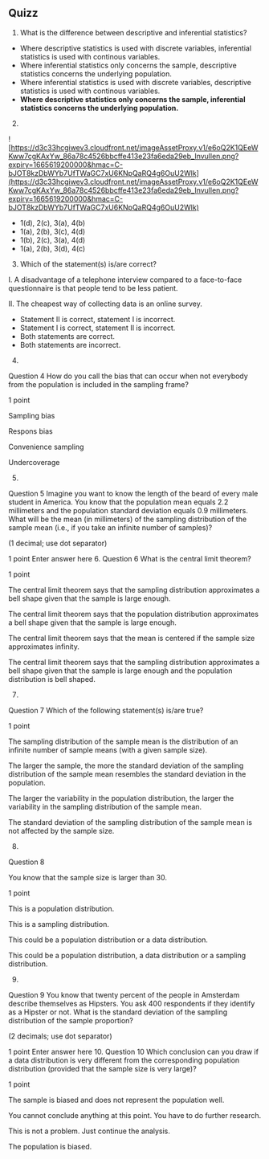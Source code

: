 ## Quizz
1. What is the difference between descriptive and inferential statistics?

- Where descriptive statistics is used with discrete variables, inferential statistics is used with continous variables.
- Where inferential statistics only concerns the sample, descriptive statistics concerns the underlying population.  
- Where inferential statistics is used with discrete variables, descriptive statistics is used with continous variables.  
- **Where descriptive statistics only concerns the sample, inferential statistics concerns the underlying population.**

2.

![https://d3c33hcgiwev3.cloudfront.net/imageAssetProxy.v1/e6oQ2K1QEeWKww7cgKAxYw_86a78c4526bbcffe413e23fa6eda29eb_Invullen.png?expiry=1665619200000&hmac=C-bJOT8kzDbWYb7UfTWaGC7xU6KNpQaRQ4g6OuU2Wlk](https://d3c33hcgiwev3.cloudfront.net/imageAssetProxy.v1/e6oQ2K1QEeWKww7cgKAxYw_86a78c4526bbcffe413e23fa6eda29eb_Invullen.png?expiry=1665619200000&hmac=C-bJOT8kzDbWYb7UfTWaGC7xU6KNpQaRQ4g6OuU2Wlk)


- 1(d), 2(c), 3(a), 4(b)
- 1(a), 2(b), 3(c), 4(d)
- 1(b), 2(c), 3(a), 4(d)
- 1(a), 2(b), 3(d), 4(c)

3. Which of the statement(s) is/are correct?

I. A disadvantage of a telephone interview compared to a face-to-face questionnaire is that people tend to be less patient.

II. The cheapest way of collecting data is an online survey.

- Statement II is correct, statement I is incorrect.
- Statement I is correct, statement II is incorrect.
- Both statements are correct.
- Both statements are incorrect.

4.
Question 4
How do you call the bias that can occur when not everybody from the population is included in the sampling frame?

1 point

Sampling bias


Respons bias


Convenience sampling


Undercoverage

5.
Question 5
Imagine you want to know the length of the beard of every male student in America. You know that the population mean equals 2.2 millimeters and the population standard deviation equals 0.9 millimeters. What will be the mean (in millimeters) of the sampling distribution of the sample mean (i.e., if you take an infinite number of samples)?

(1 decimal; use dot separator)

1 point
Enter answer here
6.
Question 6
What is the central limit theorem?

1 point

The central limit theorem says that the sampling distribution approximates a bell shape given that the sample is large enough.


The central limit theorem says that the population distribution approximates a bell shape given that the sample is large enough.  


The central limit theorem says that the mean is centered if the sample size approximates infinity.


The central limit theorem says that the sampling distribution approximates a bell shape given that the sample is large enough and the population distribution is bell shaped.

7.
Question 7
Which of the following statement(s) is/are true?

1 point

The sampling distribution of the sample mean is the distribution of an infinite number of sample means (with a given sample size).


The larger the sample, the more the standard deviation of the sampling distribution of the sample mean resembles the standard deviation in the population.


The larger the variability in the population distribution, the larger the variability in the sampling distribution of the sample mean.


The standard deviation of the sampling distribution of the sample mean is not affected by the sample size.

8.
Question 8

You know that the sample size is larger than 30.

1 point

This is a population distribution.


This is a sampling distribution.


This could be a population distribution or a data distribution.


This could be a population distribution, a data distribution or a sampling distribution.

9.
Question 9
You know that twenty percent of the people in Amsterdam describe themselves as Hipsters. You ask 400 respondents if they identify as a Hipster or not. What is the standard deviation of the sampling distribution of the sample proportion?

(2 decimals; use dot separator)

1 point
Enter answer here
10.
Question 10
Which conclusion can you draw if a data distribution is very different from the corresponding population distribution (provided that the sample size is very large)? 

1 point

The sample is biased and does not represent the population well.


You cannot conclude anything at this point. You have to do further research.


This is not a problem. Just continue the analysis.


The population is biased.
